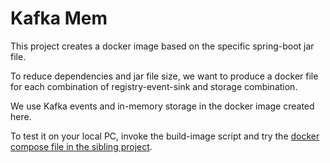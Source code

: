 # Kafka Mem

This project creates a docker image based on the specific spring-boot jar file.

To reduce dependencies and jar file size, we want to produce a docker file for each combination of registry-event-sink and storage combination.

We use Kafka events and in-memory storage in the docker image created here.

To test it on your local PC, invoke the build-image script and try the [docker compose file in the sibling project](https://github.com/eclipse-basyx/basyx-java-server-sdk/tree/main/basyx.submodelregistry/docker-compose/docker-compose.yml).